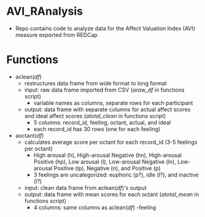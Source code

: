 # AVI_RAnalysis
* Repo contains code to analyze data for the Affect Valuation Index (AVI) measure exported from REDCap

# Functions
* aclean(*df*)
  * restructures data frame from wide format to long format
  * input: raw data frame imported from CSV (*araw_df* in functions script)
    * variable names as columns, separate rows for each participant
  * output: data frame with separate columns for actual affect scores and ideal affect scores (*atotal_clean* in functions script)
    * 5 columns: record_id, feeling, octant, actual, and ideal
    * each record_id has 30 rows (one for each feeling)
* aoctant(*df*)
  * calculates average score per octant for each record_id (3-5 feelings per octant)
    * High arousal (h), High-arousal Negative (hn), High-arousal Positive (hp), Low arousal (l), Low-arousal Negative (ln), Low-arousal Positive (lp), Negative (n), and Positive (p) 
    * 3 feelings are uncategorized: euphoric (p?), idle (l?), and inactive (l?)
  * input: clean data frame from aclean(*df*)'s output
  * output: data frame with mean scores for each octant (*atotal_mean* in functions script)
    * 4 columns: same columns as aclean(*df*) -feeling
